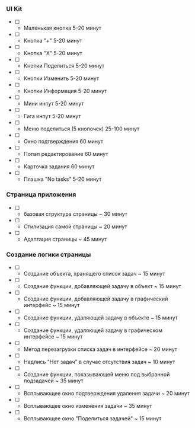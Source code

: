 ### UI Kit
- [ ] - Маленькая кнопка 5-20 минут
- [ ] - Кнопка "+" 5-20 минут
- [ ] - Кнопка "Х" 5-20 минут
- [ ] - Кнопки Поделиться 5-20 минут
- [ ] - Кнопки Изменить 5-20 минут
- [ ] - Кнопки Информация 5-20 минут
- [ ] - Мини инпут 5-20 минут
- [ ] - Гига инпут 5-20 минут
- [ ] - Меню поделиться (5 кнопочек) 25-100 минут
- [ ] - Окно подтверждения 60 минут
- [ ] - Попап редактирование 60 минут
- [ ] - Карточка задания 60 минут
- [ ] - Плашка "No tasks" 5-20 минут

### Страница приложения
- [ ] - базовая структура страницы ~ 30 минут
- [ ] - Стилизация самой страницы ~ 20 минут
- [ ] - Адаптация страницы ~ 45 минут

### Создание логики страницы
- [ ] - Создание объекта, хранящего список задач ~ 15 минут
- [ ] - Создание функции, добавляющей задачу в объект ~ 15 минут
- [ ] - Создание функции, добавляющей задачу в графический интерфейс ~ 15 минут
- [ ] - Создание функции, удаляющей задачу в объекте ~ 15 минут
- [ ] - Создание функции, удаляющей задачу в графическом интерфейсе ~ 15 минут
- [ ] - Метод перезагрузки списка задач в интерфейсе ~ 20 минут
- [ ] - Надпись "Нет задач" в случае отсутствия задач ~ 10 минут
- [ ] - Создание функции, показывающей меню под выбранной подзадачей ~ 35 минут
- [ ] - Всплывающее окно подтверждения удаления задачи ~ 20 минут
- [ ] - Всплывающее окно изменения задачи ~ 35 минут
- [ ] - Всплывающее окно "Поделиться задачей" ~  15 минут
